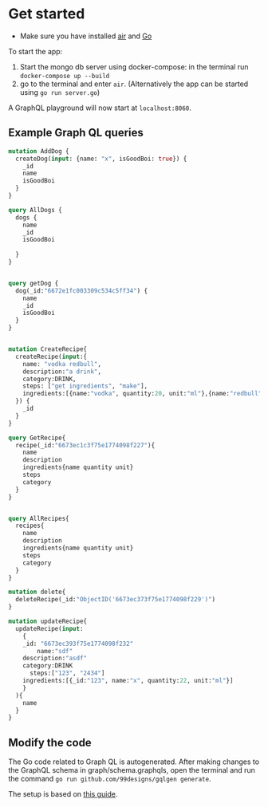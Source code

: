 # Get started
* Make sure you have installed [air](https://github.com/air-verse/air) and [Go](https://go.dev/)

To start the app:
1. Start the mongo db server using docker-compose: in the terminal run `docker-compose up --build` 
2. go to the terminal and enter `air`. 
(Alternatively the app can be started using `go run server.go`) 


A GraphQL playground will now start at `localhost:8060`.



## Example Graph QL queries 
```GraphQL
mutation AddDog {
  createDog(input: {name: "x", isGoodBoi: true}) {
    _id
    name
    isGoodBoi
  }
}

query AllDogs {
  dogs {
    name
    _id
    isGoodBoi
    
  }
}


query getDog {
  dog(_id:"6672e1fc003309c534c5ff34") {
    name
    _id
    isGoodBoi
  }
}


mutation CreateRecipe{
  createRecipe(input:{
    name: "vodka redbull",
    description:"a drink",
    category:DRINK,
    steps: ["get ingredients", "make"],
    ingredients:[{name:"vodka", quantity:20, unit:"ml"},{name:"redbull", quantity:20, unit:"ml"}]
  }) {
    _id
  }
}

query GetRecipe{
  recipe(_id:"6673ec1c3f75e1774098f227"){
    name
    description
    ingredients{name quantity unit}
    steps
    category
  }
}


query AllRecipes{
  recipes{
    name
    description
    ingredients{name quantity unit}
    steps
    category
  }
}

mutation delete{
  deleteRecipe(_id:"ObjectID('6673ec373f75e1774098f229')")
}

mutation updateRecipe{
  updateRecipe(input: 
    {
    _id: "6673ec393f75e1774098f232"
		name:"sdf"
    description:"asdf"
    category:DRINK
      steps:["123", "2434"]
    ingredients:[{_id:"123", name:"x", quantity:22, unit:"ml"}]
    }
  ){
    name
  }
}
```


## Modify the code

The Go code related to Graph QL is autogenerated. After making changes to the GraphQL schema in graph/schema.graphqls, open the terminal and run the command `go run github.com/99designs/gqlgen generate`.

The setup is based on [this guide](https://www.howtographql.com/graphql-go/1-getting-started/).